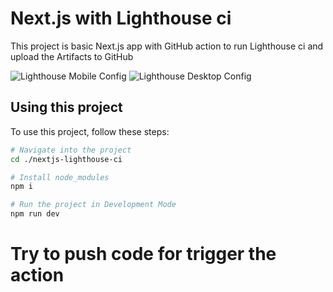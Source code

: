 # Next.js with Lighthouse ci
This project is basic Next.js app with GitHub action to run Lighthouse ci and upload the Artifacts to GitHub

![Lighthouse Mobile Config](https://github.com/golfthanakorn/nextjs-lighthouse-ci/workflows/Lighthouse%20Mobile%20Config/badge.svg)
![Lighthouse Desktop Config](https://github.com/golfthanakorn/nextjs-lighthouse-ci/workflows/Lighthouse%20Desktop%20Config/badge.svg)

## Using this project
To use this project, follow these steps:
```bash
# Navigate into the project
cd ./nextjs-lighthouse-ci

# Install node_modules
npm i

# Run the project in Development Mode
npm run dev
```

# Try to push code for trigger the action
